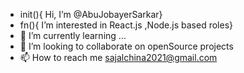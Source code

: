 - init(){ Hi, I’m @AbuJobayerSarkar}
- fn(){ I’m interested in React.js ,Node.js based roles}
- 🌱 I’m currently learning ...
- 💞️ I’m looking to collaborate on openSource projects
- 📫 How to reach me sajalchina2021@gmail.com


